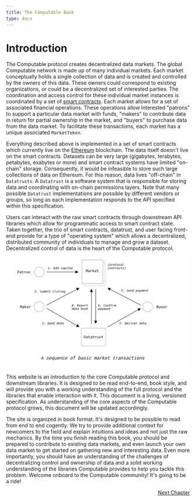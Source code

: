 ```yaml
---
title: The Computable Book 
type: docs
---
```

# Introduction 

The Computable protocol creates decentralized data
markets. The global Computable network is made up of
many individual markets. Each market conceptually holds
a single collection of data and is created and
controlled by the owners of this data. These owners
could correspond to existing organizations, or could be
a decentralized set of interested parties. The
coordination and access control for these individual
market instances is coordinated by a set of [smart
contracts](https://en.wikipedia.org/wiki/Smart_contract).
Each market allows for a set of associated financial
operations. These operations allow interested "patrons"
to support a particular data market with funds,
"makers" to contribute data in return for partial
ownership in the market, and "buyers" to purchase data
from the data market.  To facilitate these
transactions, each market has a unique associated
`MarketToken`.

Everything described above is implemented in a set of
smart contracts which currently live on the
[Ethereum](https://en.wikipedia.org/wiki/Ethereum)
blockchain. The data itself doesn't live on the smart
contracts. Datasets can be very large (gigabytes,
terabytes, petabytes, exabytes or more) and smart
contract systems have limited "on-chain" storage.
Consequently, it would be infeasible to store such
large collections of data on Ethereum. For this reason,
data lives "off-chain" in `Datatrusts`. A `Datatrust`
is a software system that is responsible for storing
data and coordinating with on-chain permissions layers.
Note that many possible `Datatrust` implementations are
possible by different vendors or groups, so long as
each implementation responds to the API specified
within this specification. 

Users can interact with the raw smart contracts through
downstream API libraries which allow for programmatic
access to smart contract state. Taken together, the
trio of smart contracts, datatrust, and user facing
front-end provide for a type of "operating system"
which allows a decentralized, distributed community of
individuals to manage and grow a dataset.
Decentralized control of data is the heart of the
Computable protocol.

![Protocol Flowchart](market_transactions.png)

This website is an introduction to the core Computable
protocol and downstream libraries. It is designed to be
read end-to-end, book style, and will provide you with
a working understanding of the full protocol and the
libraries that enable interaction with it. This
document is a living, versioned specification. As
understanding of the core aspects of the Computable
protocol grows, this document will be updated
accordingly.

The site is organized in book format. It's designed to
be possible to read from end to end cogently. We try to
provide additional context for newcomers to the field
and explain intuitions and ideas and not just the raw
mechanics.  By the time you finish reading this book,
you should be prepared to contribute to existing data
markets, and even launch your own data market to get
started on gathering new and interesting data. Even
more importantly, you should have an understanding of
the challenges of decentralizing control and ownership
of data and a solid working understanding of the
libraries Computable provides to help you tackle this
problem. Welcome onboard to the Computable community!
It's going to be a ride!

<div style="text-align: right"> <a href="docs/contracts">Next Chapter</a> </div>
